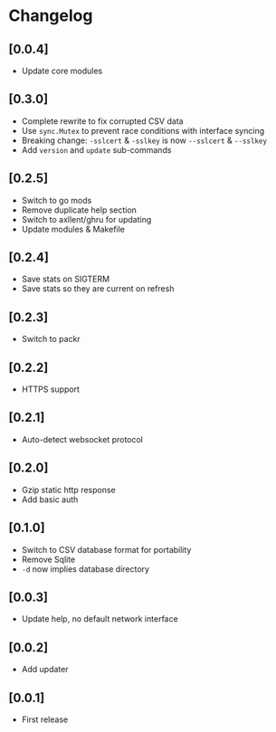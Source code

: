 # Changelog

## [0.0.4]

- Update core modules


## [0.3.0]

- Complete rewrite to fix corrupted CSV data
- Use `sync.Mutex` to prevent race conditions with interface syncing
- Breaking change: `-sslcert` & `-sslkey` is now `--sslcert` & `--sslkey`
- Add `version` and `update` sub-commands


## [0.2.5]

- Switch to go mods
- Remove duplicate help section
- Switch to axllent/ghru for updating
- Update modules & Makefile


## [0.2.4]

- Save stats on SIGTERM
- Save stats so they are current on refresh


## [0.2.3]

- Switch to packr


## [0.2.2]

- HTTPS support


## [0.2.1]

- Auto-detect websocket protocol


## [0.2.0]

- Gzip static http response
- Add basic auth


## [0.1.0]

- Switch to CSV database format for portability
- Remove Sqlite
- `-d` now implies database directory


## [0.0.3]

- Update help, no default network interface


## [0.0.2]

- Add updater


## [0.0.1]

- First release
